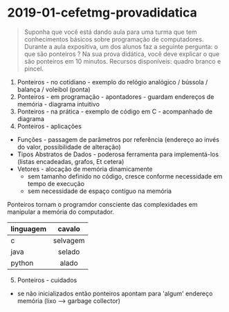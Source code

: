 # 2019-01-cefetmg-provadidatica

> Suponha que você está dando aula para uma turma que tem conhecimentos básicos sobre programação de computadores. Durante a aula expositiva, um dos alunos faz a seguinte pergunta: o que são ponteiros ?  Na sua prova didática, você deve explicar o que são ponteiros em 10 minutos.  Recursos disponíveis: quadro branco e pincel.


1. Ponteiros - no cotidiano - exemplo do relógio analógico / bússola / balança / voleibol (ponta)
2. Ponteiros - em programação - apontadores - guardam endereços de memória - diagrama intuitivo
3. Ponteiros - na prática - exemplo de código em C - acompanhado de diagrama
4. Ponteiros - aplicações
  * Funções - passagem de parâmetros por referência (endereço ao invés do valor, possibilidade de alteração)
  * Tipos Abstratos de Dados - poderosa ferramenta para implementá-los (listas encadeadas, grafos, Et cetera)
  * Vetores - alocação de memória dinamicamente 
    * sem tamanho definido no código, cresce conforme necessidade em tempo de execução
    * sem necessidade de espaço contíguo na memória

Ponteiros tornam o programdor consciente das complexidades em manipular a memória do computador.


| linguagem     | cavalo    |
| ------------- |:---------:|
| c             | selvagem  |
| java          | selado    |
| python        | alado     |


5. Ponteiros - cuidados
  * se não inicializados então ponteiros apontam para 'algum' endereço memória (lixo --> garbage collector)
